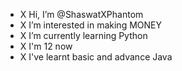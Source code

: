 - X Hi, I’m @ShaswatXPhantom
- X I’m interested in making MONEY
- X I’m currently learning Python
- X I'm 12 now
- X I've learnt basic and advance Java 

<!---
ShaswatXPhantom/ShaswatXPhantom is a ✨ special ✨ repository because its `README.md` (this file) appears on your GitHub profile.
You can click the Preview link to take a look at your changes.
--->

